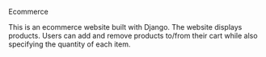 Ecommerce

This is an ecommerce website built with Django. 
The website displays products. 
Users can add and remove products to/from their cart while also specifying the quantity of each item.



